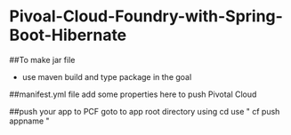 # Pivoal-Cloud-Foundry-with-Spring-Boot-Hibernate

##To make jar file 
- use maven build and type package in the goal 

##manifest.yml file
add some properties here to push Pivotal Cloud

##push your app  to PCF 
goto to app root directory using cd 
use " cf push appname "
